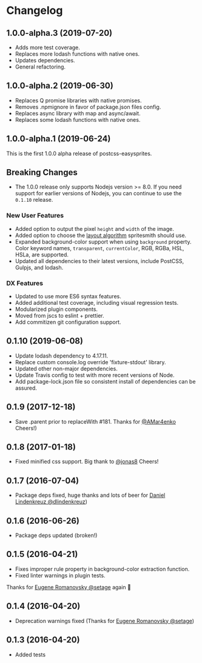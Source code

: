 # Changelog

## 1.0.0-alpha.3 (2019-07-20)

- Adds more test coverage.
- Replaces more lodash functions with native ones.
- Updates dependencies.
- General refactoring.

## 1.0.0-alpha.2 (2019-06-30)

- Replaces Q promise libraries with native promises.
- Removes .npmignore in favor of package.json files config.
- Replaces async library with map and async/await.
- Replaces some lodash functions with native ones.

## 1.0.0-alpha.1 (2019-06-24)

This is the first 1.0.0 alpha release of postcss-easysprites.

## Breaking Changes

- The 1.0.0 release only supports Nodejs version >= 8.0. If you need support for earlier versions of Nodejs, you can continue to use the `0.1.10` release.

### New User Features

- Added option to output the pixel `height` and `width` of the image.
- Added option to choose the [layout algorithm](https://github.com/twolfson/layout) spritesmith should use.
- Expanded background-color support when using `background` property. Color keyword names, `transparent`, `currentColor`, RGB, RGBa, HSL, HSLa, are supported.
- Updated all dependencies to their latest versions, include PostCSS, Gulpjs, and lodash.

### DX Features

- Updated to use more ES6 syntax features.
- Added additional test coverage, including visual regression tests.
- Modularized plugin components.
- Moved from jscs to eslint + prettier.
- Add commitizen git configuration support.

## 0.1.10 (2019-06-08)

- Update lodash dependency to 4.17.11.
- Replace custom console.log override 'fixture-stdout' library.
- Updated other non-major dependencies.
- Update Travis config to test with more recent versions of Node.
- Add package-lock.json file so consistent install of dependencies can be assured.

## 0.1.9 (2017-12-18)

- Save .parent prior to replaceWith #181. Thanks for [@AMar4enko](https://github.com/AMar4enko) Cheers!)

## 0.1.8 (2017-01-18)

- Fixed minified css support. Big thank to [@jonas8](https://github.com/jonas8) Cheers!

## 0.1.7 (2016-07-04)

- Package deps fixed, huge thanks and lots of beer for [Daniel Lindenkreuz @dlindenkreuz](http://github.com/dlindenkreuz))

## 0.1.6 (2016-06-26)

- Package deps updated (broken!)

## 0.1.5 (2016-04-21)

- Fixes improper rule property in background-color extraction function.
- Fixed linter warnings in plugin tests.

Thanks for [Eugene Romanovsky @setage](http://github.com/setage) again 🍺

## 0.1.4 (2016-04-20)

- Deprecation warnings fixed (Thanks for [Eugene Romanovsky @setage](http://github.com/setage))

## 0.1.3 (2016-04-20)

- Added tests
